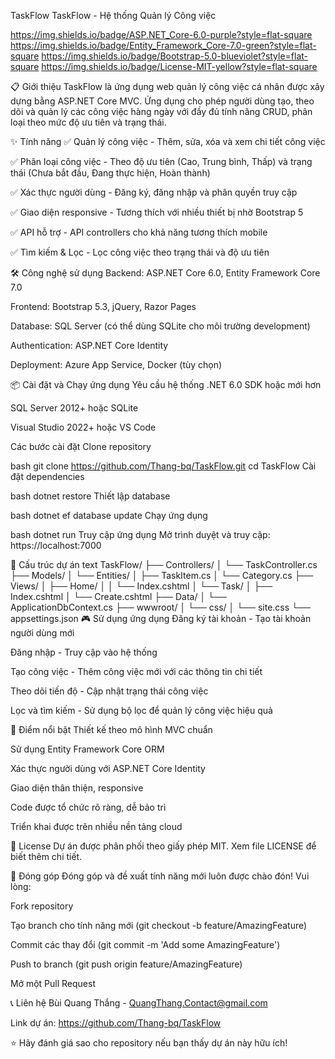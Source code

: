 TaskFlow
TaskFlow - Hệ thống Quản lý Công việc

https://img.shields.io/badge/ASP.NET_Core-6.0-purple?style=flat-square
https://img.shields.io/badge/Entity_Framework_Core-7.0-green?style=flat-square
https://img.shields.io/badge/Bootstrap-5.0-blueviolet?style=flat-square
https://img.shields.io/badge/License-MIT-yellow?style=flat-square

📋 Giới thiệu
TaskFlow là ứng dụng web quản lý công việc cá nhân được xây dựng bằng ASP.NET Core MVC. Ứng dụng cho phép người dùng tạo, theo dõi và quản lý các công việc hàng ngày với đầy đủ tính năng CRUD, phân loại theo mức độ ưu tiên và trạng thái.

✨ Tính năng
✅ Quản lý công việc - Thêm, sửa, xóa và xem chi tiết công việc

✅ Phân loại công việc - Theo độ ưu tiên (Cao, Trung bình, Thấp) và trạng thái (Chưa bắt đầu, Đang thực hiện, Hoàn thành)

✅ Xác thực người dùng - Đăng ký, đăng nhập và phân quyền truy cập

✅ Giao diện responsive - Tương thích với nhiều thiết bị nhờ Bootstrap 5

✅ API hỗ trợ - API controllers cho khả năng tương thích mobile

✅ Tìm kiếm & Lọc - Lọc công việc theo trạng thái và độ ưu tiên

🛠 Công nghệ sử dụng
Backend: ASP.NET Core 6.0, Entity Framework Core 7.0

Frontend: Bootstrap 5.3, jQuery, Razor Pages

Database: SQL Server (có thể dùng SQLite cho môi trường development)

Authentication: ASP.NET Core Identity

Deployment: Azure App Service, Docker (tùy chọn)

📦 Cài đặt và Chạy ứng dụng
Yêu cầu hệ thống
.NET 6.0 SDK hoặc mới hơn

SQL Server 2012+ hoặc SQLite

Visual Studio 2022+ hoặc VS Code

Các bước cài đặt
Clone repository

bash
git clone https://github.com/Thang-bq/TaskFlow.git
cd TaskFlow
Cài đặt dependencies

bash
dotnet restore
Thiết lập database

bash
dotnet ef database update
Chạy ứng dụng

bash
dotnet run
Truy cập ứng dụng
Mở trình duyệt và truy cập: https://localhost:7000

📁 Cấu trúc dự án
text
TaskFlow/
├── Controllers/
│   └── TaskController.cs
├── Models/
│   └── Entities/
│       ├── TaskItem.cs
│       └── Category.cs
├── Views/
│   ├── Home/
│   │   └── Index.cshtml
│   └── Task/
│       ├── Index.cshtml
│       └── Create.cshtml
├── Data/
│   └── ApplicationDbContext.cs
├── wwwroot/
│   └── css/
│       └── site.css
└── appsettings.json
🎮 Sử dụng ứng dụng
Đăng ký tài khoản - Tạo tài khoản người dùng mới

Đăng nhập - Truy cập vào hệ thống

Tạo công việc - Thêm công việc mới với các thông tin chi tiết

Theo dõi tiến độ - Cập nhật trạng thái công việc

Lọc và tìm kiếm - Sử dụng bộ lọc để quản lý công việc hiệu quả

🌟 Điểm nổi bật
Thiết kế theo mô hình MVC chuẩn

Sử dụng Entity Framework Core ORM

Xác thực người dùng với ASP.NET Core Identity

Giao diện thân thiện, responsive

Code được tổ chức rõ ràng, dễ bảo trì

Triển khai được trên nhiều nền tảng cloud

📄 License
Dự án được phân phối theo giấy phép MIT. Xem file LICENSE để biết thêm chi tiết.

🤝 Đóng góp
Đóng góp và đề xuất tính năng mới luôn được chào đón! Vui lòng:

Fork repository

Tạo branch cho tính năng mới (git checkout -b feature/AmazingFeature)

Commit các thay đổi (git commit -m 'Add some AmazingFeature')

Push to branch (git push origin feature/AmazingFeature)

Mở một Pull Request

📞 Liên hệ
Bùi Quang Thắng - QuangThang.Contact@gmail.com

Link dự án: https://github.com/Thang-bq/TaskFlow

⭐️ Hãy đánh giá sao cho repository nếu bạn thấy dự án này hữu ích!
